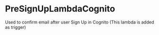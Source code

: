 # PreSignUpLambdaCognito
Used to confirm email after user Sign Up in Cognito (This lambda is added as trigger)
